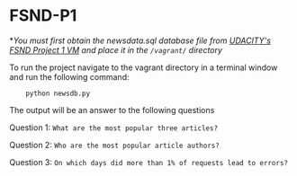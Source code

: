 # FSND-P1

**You must first obtain the newsdata.sql database file from [UDACITY's FSND Project 1 VM](https://d17h27t6h515a5.cloudfront.net/topher/2016/August/57b5f748_newsdata/newsdata.zip) and place it in the `/vagrant/` directory*

To run the project navigate to the vagrant directory in a terminal window and run the following command:

        python newsdb.py


The output will be an answer to the following questions

Question 1: `What are the most popular three articles?`


Question 2: `Who are the most popular article authors?`


Question 3: `On which days did more than 1% of requests lead to errors?`
